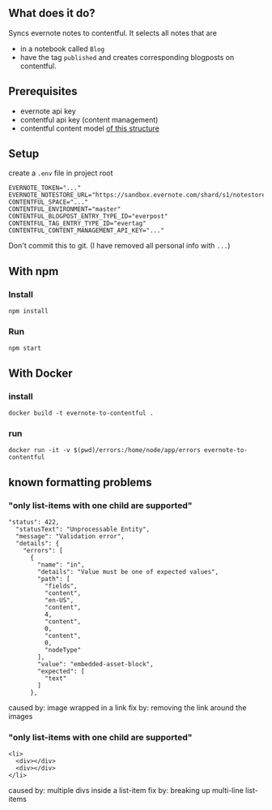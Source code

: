 ## What does it do?
Syncs evernote notes to contentful.
It selects all notes that are
- in a notebook called `Blog`
- have the tag `published`
and creates corresponding blogposts on contentful.

## Prerequisites
- evernote api key
- contentful api key (content management)
- contentful content model [of this structure](contentful.model.json)

## Setup
create a `.env` file in project root

```
EVERNOTE_TOKEN="..."
EVERNOTE_NOTESTORE_URL="https://sandbox.evernote.com/shard/s1/notestore"
CONTENTFUL_SPACE="..."
CONTENTFUL_ENVIRONMENT="master"
CONTENTFUL_BLOGPOST_ENTRY_TYPE_ID="everpost"
CONTENTFUL_TAG_ENTRY_TYPE_ID="evertag"
CONTENTFUL_CONTENT_MANAGEMENT_API_KEY="..."
```
Don't commit this to git.
(I have removed all personal info with `...`)

## With npm
### Install
```
npm install
```

### Run
```
npm start
```

## With Docker
### install
```
docker build -t evernote-to-contentful .
```

### run
```
docker run -it -v $(pwd)/errors:/home/node/app/errors evernote-to-contentful
```


## known formatting problems
### "only list-items with one child are supported"
```
"status": 422,
  "statusText": "Unprocessable Entity",
  "message": "Validation error",
  "details": {
    "errors": [
      {
        "name": "in",
        "details": "Value must be one of expected values",
        "path": [
          "fields",
          "content",
          "en-US",
          "content",
          4,
          "content",
          0,
          "content",
          0,
          "nodeType"
        ],
        "value": "embedded-asset-block",
        "expected": [
          "text"
        ]
      },
```
caused by: image wrapped in a link
fix by: removing the link around the images

### "only list-items with one child are supported"
```
<li>
  <div></div>
  <div></div>
</li>
```
caused by: multiple divs inside a list-item
fix by: breaking up multi-line list-items